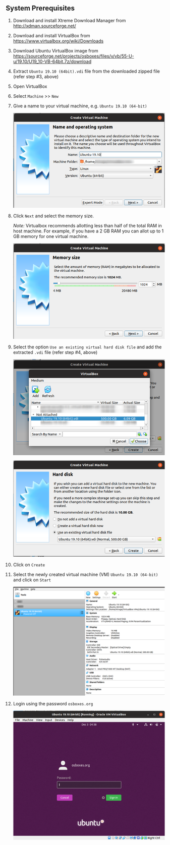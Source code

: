 ## System Prerequisites

1. Download and install Xtreme Download Manager from http://xdman.sourceforge.net/
2. Download and install VirtualBox from https://www.virtualbox.org/wiki/Downloads
3. Download Ubuntu VirtualBox image from https://sourceforge.net/projects/osboxes/files/v/vb/55-U-u/19.10/U19_10-VB-64bit.7z/download
4. Extract `Ubuntu 19.10 (64bit).vdi` file from the downloaded zipped file (refer step #3, above)
5. Open VirtualBox 
6. Select `Machine` >> `New` 
7. Give a name to your virtual machine, e.g. `Ubuntu 19.10 (64-bit)`

    ![Create a new virtual machine](../image/0_createVM.png)

8. Click `Next` and select the memory size.
    
    *Note:* Virtualbox recommends allotting less than half of the total RAM in host machine. For example, if you have a 2 GB RAM you can allot up to 1 GB memory for one virtual machine.

    ![Select memory size](../image/0b_selectMemory.png)

9. Select the option `Use an existing virtual hard disk file` and add the extracted `.vdi` file (refer step #4, above)

    ![Add VDI](../image/1_add_vdi.png)

    ![Use an existing virtual hard disk](../image/2_use_existing_virtual_hard_disk.png)

10. Click on `Create`

11. Select the newly created virtual machine (VM) `Ubuntu 19.10 (64-bit)` and click on `Start`

    ![Start VM](../image/3_startVM.png)

12. Login using the password `osboxes.org`

    ![Login](../image/4_login.png)

